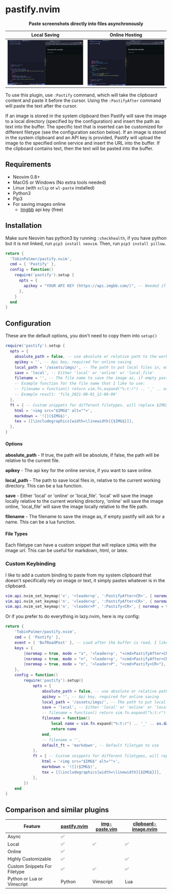 # pastify.nvim

<div align="center">
  <p><strong>Paste screenshots directly into files asynchronously</strong></p>
</div>

Local Saving               |  Online Hosting
:-------------------------:|:-------------------------:
![](./static/gifs/local.gif)  |  ![](./static/gifs/online.gif)

To use this plugin, use `:Pastify` command, which will take the clipboard content and paste it before the cursor. Using the `:PastifyAfter` command will paste the text after the cursor.

If an image is stored in the system clipboard then Pastify will save the image to a local directory (specified by the configuration) and insert the path as text into the buffer. The specific text that is inserted can be customized for different filetype (see the configuration section below). If an image is stored in the system clipboard and an API key is provided, Pastify will upload the image to the specified online service and insert the URL into the buffer. If the clipboard contains text, then the text will be pasted into the buffer.

## Requirements

- Neovim 0.8+
- MacOS or Windows (No extra tools needed)
- Linux (with `xclip` or `wl-paste` installed)
- Python3
- Pip3
- For saving images online
  - [Imgbb](https://api.imgbb.com/) api key (free)

## Installation

Make sure Neovim has python3 by running `:checkhealth`, if you have python but it is not linked, run `pip3 install neovim`.
Then, run `pip3 install pillow`.

```lua
return {
  'TobinPalmer/pastify.nvim',
  cmd = { 'Pastify' },
  config = function()
    require('pastify').setup {
      opts = {
        apikey = "YOUR API KEY (https://api.imgbb.com/)", -- Needed if you want to save online.
      },
    }
  end
}
```

## Configuration

These are the default options, you don't need to copy them into `setup()`

```lua
require('pastify').setup {
  opts = {
    absolute_path = false, -- use absolute or relative path to the working directory
    apikey = '', -- Api key, required for online saving
    local_path = '/assets/imgs/', -- The path to put local files in, ex <cwd>/assets/images/<filename>.png
    save = 'local', -- Either 'local' or 'online' or 'local_file'
    filename = '', -- The file name to save the image as, if empty pastify will ask for a name
    -- Example function for the file name that I like to use:
    -- filename = function() return vim.fn.expand("%:t:r") .. '_' .. os.date("%Y-%m-%d_%H-%M-%S") end,
    -- Example result: 'file_2021-08-01_12-00-00'
  },
  ft = { -- Custom snippets for different filetypes, will replace $IMG$ with the image url
    html = '<img src="$IMG$" alt="">',
    markdown = '![]($IMG$)',
    tex = [[\includegraphics[width=\linewidth]{$IMG$}]],
  },
}
```

#### Options

**aboslute_path** - If true, the path will be absolute, if false, the path will be relative to the current file.

**apikey** - The api key for the online service, if you want to save online.

**local_path** - The path to save local files in, relative to the current working directory. This can be a lua function.

**save** - Either 'local' or 'online' or 'local_file'. 'local' will save the image locally relative to the current working directory, 'online' will save the image online, 'local_file' will save the image locally relative to the file path.

**filename** - The filename to save the image as, if empty pastify will ask for a name. This can be a lua function.

#### File Types

Each filetype can have a custom snippet that will replace `$IMG$` with the image url. This can be useful for markdown, html, or latex.

### Custom Keybinding

I like to add a custom binding to paste from my system clipboard that doesn't specifically rely on image or text, it simply pastes whatever is in the clipboard.

```lua
vim.api.nvim_set_keymap('v', '<leader>p', ':PastifyAfter<CR>', { noremap = true, silent = true })
vim.api.nvim_set_keymap('n', '<leader>p', ':PastifyAfter<CR>', { noremap = true, silent = true })
vim.api.nvim_set_keymap('n', '<leader>P', ':Pastify<CR>', { noremap = true, silent = true })
```

Or if you prefer to do everything in lazy.nvim, here is my config:

```lua
return {
    'TobinPalmer/pastify.nvim',
    cmd = { 'Pastify' },
    event = { 'BufReadPost' }, -- Load after the buffer is read, I like to be able to paste right away
    keys = {
        {noremap = true, mode = "x", '<leader>p', "<cmd>PastifyAfter<CR>"},
        {noremap = true, mode = "n", '<leader>p', "<cmd>PastifyAfter<CR>"},
        {noremap = true, mode = "n", '<leader>P', "<cmd>Pastify<CR>"},
    },
    config = function()
        require('pastify').setup({
            opts = {
                absolute_path = false, -- use absolute or relative path to the working directory
                apikey = '', -- Api key, required for online saving
                local_path = '/assets/imgs/', -- The path to put local files in, ex ~/Projects/<name>/assets/images/<imgname>.png
                save = 'local', -- Either 'local' or 'online' or 'local_file'
                -- filename = function() return vim.fn.expand("%:t:r") .. '_' .. os.date('%Y-%m-%d_%H-%M-%S') end,
                filename = function()
                    local name = vim.fn.expand("%:t:r") .. '_' .. os.date('%Y-%m-%d_%H-%M-%S')
                    return name
                end,
                -- filename = '',
                default_ft = 'markdown', -- Default filetype to use
            },
            ft = { -- Custom snippets for different filetypes, will replace $IMG$ with the image url
                html = '<img src="$IMG$" alt="">',
                markdown = '![]($IMG$)',
                tex = [[\includegraphics[width=\linewidth]{$IMG$}]],
            },
        })
    end
}
```

## Comparison and similar plugins

| Feature                      | [pastify.nvim](https://github.com/TobinPalmer/pastify.nvim) | [img-paste.vim](https://github.com/img-paste-devs/img-paste.vim) | [clipboard-image.nvim](https://github.com/ekickx/clipboard-image.nvim) |
|------------------------------|-------------------------------------------------------------|------------------------------------------------------------------|------------------------------------------------------------------------|
| Async                        | ✅                                                          |                                                                  |                                                                        |
| Local                        | ✅                                                          | ✅                                                               | ✅                                                                     |
| Online                       | ✅                                                          |                                                                  |                                                                        |
| Highly Customizable          | ✅                                                          |                                                                  | ✅                                                                     |
| Custom Snippets For Filetype | ✅                                                          | ✅                                                               | ✅                                                                     |
| Python or Lua or Vimscript   | Python                                                      | Vimscript                                                        | Lua                                                                    |

